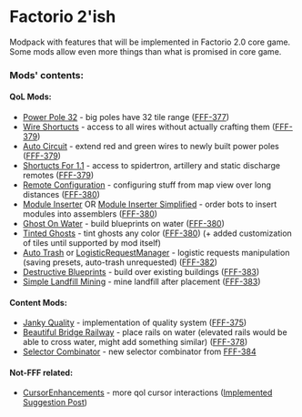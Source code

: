 # Factorio 2'ish
Modpack with features that will be implemented in Factorio 2.0 core game. Some mods allow even more things than what is promised in core game.

### Mods' contents:
#### QoL Mods:
 + [Power Pole 32](https://mods.factorio.com/mod/PowerPole32) - big poles have 32 tile range ([FFF-377](https://www.factorio.com/blog/post/fff-377))
 + [Wire Shortucts](https://mods.factorio.com/mod/WireShortcuts) - access to all wires without actually crafting them ([FFF-379](https://www.factorio.com/blog/post/fff-379))
 + [Auto Circuit](https://mods.factorio.com/mod/AutoCircuit) - extend red and green wires to newly built power poles ([FFF-379](https://www.factorio.com/blog/post/fff-379))
 + [Shortucts For 1.1](https://mods.factorio.com/mod/Shortcuts-ick) - access to spidertron, artillery and static discharge remotes ([FFF-379](https://www.factorio.com/blog/post/fff-379))
 + [Remote Configuration](https://mods.factorio.com/mod/RemoteConfiguration) - configuring stuff from map view over long distances ([FFF-380](https://www.factorio.com/blog/post/fff-380))
 + [Module Inserter](https://mods.factorio.com/mod/ModuleInserter) OR [Module Inserter Simplified](https://mods.factorio.com/mod/ModuleInserterSimplified) - order bots to insert modules into assemblers ([FFF-380](https://www.factorio.com/blog/post/fff-380))
 + [Ghost On Water](https://mods.factorio.com/mod/GhostOnWater) - build blueprints on water ([FFF-380](https://www.factorio.com/blog/post/fff-380))
 + [Tinted Ghosts](https://mods.factorio.com/mod/TintedGhosts) - tint ghosts any color ([FFF-380](https://www.factorio.com/blog/post/fff-380)) (+ added customization of tiles until supported by mod itself)
 + [Auto Trash](https://mods.factorio.com/mod/AutoTrash) or [LogisticRequestManager](https://mods.factorio.com/mod/LogisticRequestManager) - logistic requests manipulation (saving presets, auto-trash unrequested) ([FFF-382](https://www.factorio.com/blog/post/fff-382))
 + [Destructive Blueprints](https://mods.factorio.com/mod/DestructiveBlueprints) - build over existing buildings ([FFF-383](https://www.factorio.com/blog/post/fff-383))
 + [Simple Landfill Mining](https://mods.factorio.com/mod/simple_landfill_mining) - mine landfill after placement ([FFF-383](https://www.factorio.com/blog/post/fff-383))

#### Content Mods:
 + [Janky Quality](https://mods.factorio.com/mod/janky-quality) - implementation of quality system ([FFF-375](https://www.factorio.com/blog/post/fff-375))
 + [Beautiful Bridge Railway](https://mods.factorio.com/mod/beautiful_bridge_railway) - place rails on water (elevated rails would be able to cross water, might add something similar) ([FFF-378](https://www.factorio.com/blog/post/fff-378))
 + [Selector Combinator](https://mods.factorio.com/mod/pigo-selector-combinator) - new selector combinator from [FFF-384](https://www.factorio.com/blog/post/fff-384)

#### Not-FFF related:
 + [CursorEnhancements](https://mods.factorio.com/mod/CursorEnhancements) - more qol cursor interactions ([Implemented Suggestion Post](https://forums.factorio.com/viewtopic.php?p=567550#p567550))
